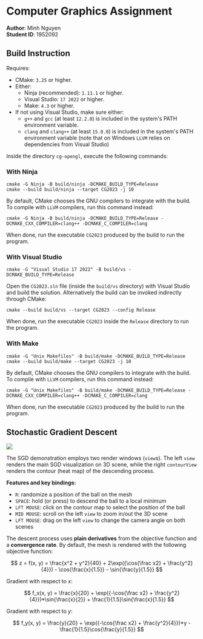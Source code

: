 # Computer Graphics Assignment
**Author**: Minh Nguyen  
**Student ID**: 1952092

## Build Instruction
Requires:
- CMake: `3.25` or higher.
- Either: 
  - Ninja (recommended): `1.11.1` or higher.
  - Visual Studio: `17 2022` or higher.
  - Make: `4.3` or higher.
- If not using Visual Studio, make sure either: 
  - `g++` and `gcc` (at least `12.2.0`) is included in the system's PATH environment variable.
  - `clang` and `clang++` (at least `15.0.0`) is included in the system's PATH environment variable 
  (note that on Windows `LLVM` relies on dependencies from Visual Studio)

Inside the directory `cg-opengl`, execute the following commands:

### With Ninja
```commandline
cmake -G Ninja -B build/ninja -DCMAKE_BUILD_TYPE=Release
cmake --build build/ninja --target CG2023 -j 10
```
By default, CMake chooses the GNU compilers to integrate with the build. To compile with `LLVM` compilers, run this 
command instead:
```commandline
cmake -G Ninja -B build/ninja -DCMAKE_BUILD_TYPE=Release -DCMAKE_CXX_COMPILER=clang++ -DCMAKE_C_COMPILER=clang
```
When done, run the executable `CG2023` produced by the build to run the program.

### With Visual Studio
```commandline
cmake -G "Visual Studio 17 2022" -B build/vs -DCMAKE_BUILD_TYPE=Release
```
Open the `CG2023.sln` file (inside the `build/vs` directory) with Visual Studio and build the solution. Alternatively 
the build can be invoked indirectly through CMake:
```commandline
cmake --build build/vs --target CG2023 --config Release
```
When done, run the executable `CG2023` inside the `Release` directory to run the program.

### With Make
```commandline
cmake -G "Unix Makefiles" -B build/make -DCMAKE_BUILD_TYPE=Release
cmake --build build/make --target CG2023 -j 10
```
By default, CMake chooses the GNU compilers to integrate with the build. To compile with `LLVM` compilers, run this 
command instead:
```commandline
cmake -G "Unix Makefiles" -B build/make -DCMAKE_BUILD_TYPE=Release -DCMAKE_CXX_COMPILER=clang++ -DCMAKE_C_COMPILER=clang
```
When done, run the executable `CG2023` produced by the build to run the program.

## Stochastic Gradient Descent
![](https://hackmd.io/_uploads/SJb5-ETq3.png)

The SGD demonstration employs two render windows (`view`s). The left `view` renders the main SGD visualization on 
3D scene, while the right `contourView` renders the contour (heat map) of the descending process.

**Features and key bindings:**
- `R`: randomize a position of the ball on the mesh
- `SPACE`: hold (or press) to descend the ball to a local minimum
- `LFT MOUSE`: click on the contour map to select the position of the ball
- `MID MOUSE`: scroll on the left `view` to zoom in/out the 3D scene
- `LFT MOUSE`: drag on the left `view` to change the camera angle on both scenes

The descent process uses **plain derivatives** from the objective function and a **convergence rate**. By default, the mesh is rendered with the following objective function:

$$
z = f(x, y) = \frac{x^2 + y^2}{40} + 2\exp({\cos{\frac x2} + \frac{y^2}{4}}) - \cos{\frac{x}{1.5}} - \sin{\frac{y}{1.5}}
$$

Gradient with respect to $x$:

$$
f_x(x, y) = \frac{x}{20} + \exp({-\cos{\frac x2} + \frac{y^2}{4}})*\sin{\frac{x}{2}} + \frac{1}{1.5}\sin{\frac{x}{1.5}}
$$

Gradient with respect to $y$:

$$
f_y(x, y) = \frac{y}{20} + \exp({-\cos{\frac x2} + \frac{y^2}{4}})*y - \frac{1}{1.5}\cos{\frac{y}{1.5}}
$$